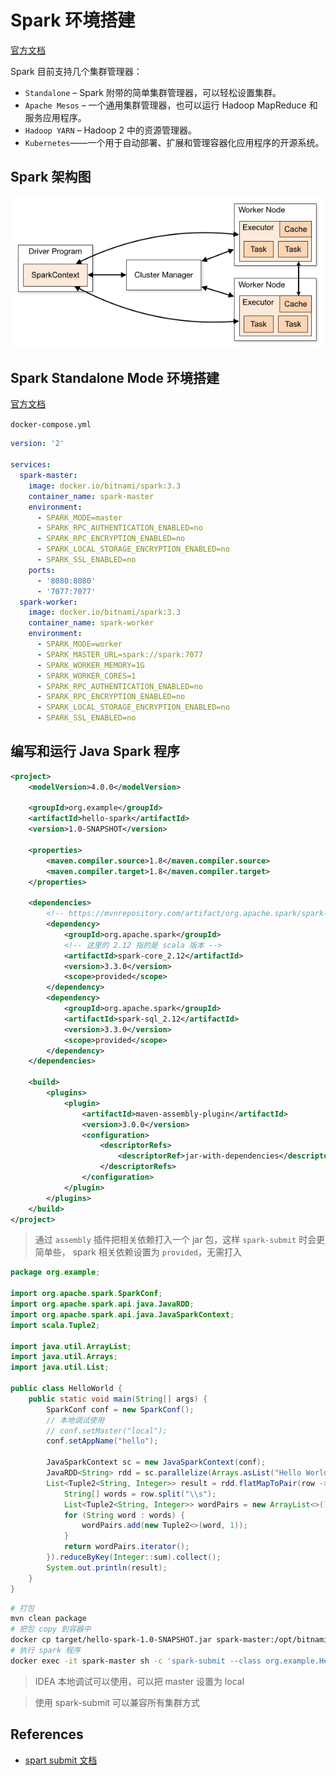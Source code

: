 # Spark 环境搭建

[官方文档](https://spark.apache.org/docs/2.4.8/cluster-overview.html)

Spark 目前支持几个集群管理器：

- `Standalone` – Spark 附带的简单集群管理器，可以轻松设置集群。
- `Apache Mesos` – 一个通用集群管理器，也可以运行 Hadoop MapReduce 和服务应用程序。
- `Hadoop YARN` – Hadoop 2 中的资源管理器。
- `Kubernetes`——一个用于自动部署、扩展和管理容器化应用程序的开源系统。

## Spark 架构图

![](../images/spark-cluster-overview.png)

## Spark Standalone Mode 环境搭建

[官方文档](https://spark.apache.org/docs/2.4.8/spark-standalone.html)

`docker-compose.yml`

```yaml
version: '2'

services:
  spark-master:
    image: docker.io/bitnami/spark:3.3
    container_name: spark-master
    environment:
      - SPARK_MODE=master
      - SPARK_RPC_AUTHENTICATION_ENABLED=no
      - SPARK_RPC_ENCRYPTION_ENABLED=no
      - SPARK_LOCAL_STORAGE_ENCRYPTION_ENABLED=no
      - SPARK_SSL_ENABLED=no
    ports:
      - '8080:8080'
      - '7077:7077'
  spark-worker:
    image: docker.io/bitnami/spark:3.3
    container_name: spark-worker
    environment:
      - SPARK_MODE=worker
      - SPARK_MASTER_URL=spark://spark:7077
      - SPARK_WORKER_MEMORY=1G
      - SPARK_WORKER_CORES=1
      - SPARK_RPC_AUTHENTICATION_ENABLED=no
      - SPARK_RPC_ENCRYPTION_ENABLED=no
      - SPARK_LOCAL_STORAGE_ENCRYPTION_ENABLED=no
      - SPARK_SSL_ENABLED=no
```


## 编写和运行 Java Spark 程序

```xml
<project>
    <modelVersion>4.0.0</modelVersion>

    <groupId>org.example</groupId>
    <artifactId>hello-spark</artifactId>
    <version>1.0-SNAPSHOT</version>

    <properties>
        <maven.compiler.source>1.8</maven.compiler.source>
        <maven.compiler.target>1.8</maven.compiler.target>
    </properties>

    <dependencies>
        <!-- https://mvnrepository.com/artifact/org.apache.spark/spark-core -->
        <dependency>
            <groupId>org.apache.spark</groupId>
            <!-- 这里的 2.12 指的是 scala 版本 -->
            <artifactId>spark-core_2.12</artifactId>
            <version>3.3.0</version>
            <scope>provided</scope>
        </dependency>
        <dependency>
            <groupId>org.apache.spark</groupId>
            <artifactId>spark-sql_2.12</artifactId>
            <version>3.3.0</version>
            <scope>provided</scope>
        </dependency>
    </dependencies>

    <build>
        <plugins>
            <plugin>
                <artifactId>maven-assembly-plugin</artifactId>
                <version>3.0.0</version>
                <configuration>
                    <descriptorRefs>
                        <descriptorRef>jar-with-dependencies</descriptorRef>
                    </descriptorRefs>
                </configuration>
            </plugin>
        </plugins>
    </build>
</project>
```

> 通过 `assembly` 插件把相关依赖打入一个 jar 包，这样 `spark-submit` 时会更简单些， spark 相关依赖设置为 `provided`，无需打入

```java
package org.example;

import org.apache.spark.SparkConf;
import org.apache.spark.api.java.JavaRDD;
import org.apache.spark.api.java.JavaSparkContext;
import scala.Tuple2;

import java.util.ArrayList;
import java.util.Arrays;
import java.util.List;

public class HelloWorld {
    public static void main(String[] args) {
        SparkConf conf = new SparkConf();
        // 本地调试使用
        // conf.setMaster("local");
        conf.setAppName("hello");

        JavaSparkContext sc = new JavaSparkContext(conf);
        JavaRDD<String> rdd = sc.parallelize(Arrays.asList("Hello World", "Hello Spark", "Hello Hadoop"));
        List<Tuple2<String, Integer>> result = rdd.flatMapToPair(row -> {
            String[] words = row.split("\\s");
            List<Tuple2<String, Integer>> wordPairs = new ArrayList<>();
            for (String word : words) {
                wordPairs.add(new Tuple2<>(word, 1));
            }
            return wordPairs.iterator();
        }).reduceByKey(Integer::sum).collect();
        System.out.println(result);
    }
}
```

```bash
# 打包
mvn clean package
# 把包 copy 到容器中
docker cp target/hello-spark-1.0-SNAPSHOT.jar spark-master:/opt/bitnami/app/app.jar
# 执行 spark 程序
docker exec -it spark-master sh -c 'spark-submit --class org.example.HelloWorld /opt/bitnami/app.jar'
```

> IDEA 本地调试可以使用，可以把 master 设置为 local

> 使用 spark-submit 可以兼容所有集群方式

## References

- [spart submit 文档](https://spark.apache.org/docs/2.4.8/submitting-applications.html)